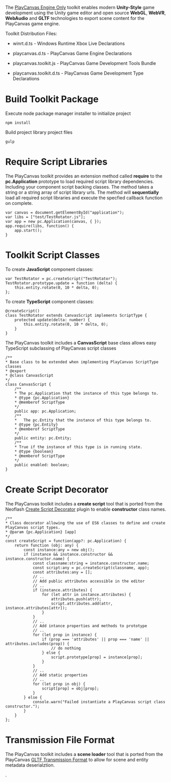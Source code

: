 The [PlayCanvas Engine Only](https://github.com/playcanvas/engine) toolkit enables modern **Unity-Style** game development using the Unity game editor and open source **WebGL**, **WebVR**, **WebAudio** and **GLTF** technologies to export scene content for the PlayCanvas game engine.

Toolkit Distribution Files:

* winrt.d.ts - Windows Runtime Xbox Live Declarations

* playcanvas.d.ts - PlayCanvas Game Engine Declarations

* playcanvas.toolkit.js - PlayCanvas Game Development Tools Bundle

* playcanvas.toolkit.d.ts - PlayCanvas Game Development Type Declarations


# Build Toolkit Package

Execute node package manager installer to initialize project

    npm install

Build project library project files

    gulp


# Require Script Libraries

The PlayCanvas toolkit provides an extension method called **require** to the **pc.Application** prototype to load required script library dependencies. Including your component script backing classes. The method takes a string or a string array of script library urls. The method will **sequentially** load all required script libraries and execute the specfied callback function on complete.

    var canvas = document.getElementById("application");
    var libs = ["test/TestRotator.js"];
    var app = new pc.Application(canvas, { });
    app.require(libs, function() {
        app.start();
    }


# Toolkit Script Classes 

To create **JavaScript** component classes:

    var TestRotator = pc.createScript("TestRotator");
    TestRotator.prototype.update = function (delta) {
        this.entity.rotate(0, 10 * delta, 0);
    };

To create **TypeScript** component classes:

    @createScript()
    class TestRotator extends CanvasScript implements ScriptType {
        protected update(delta: number) {
            this.entity.rotate(0, 10 * delta, 0);
        }
    }

The PlayCanvas toolkit includes a **CanvasScript** base class allows easy TypeScript subclassing of PlayCanvas script classes

    /**
    * Base class to be extended when implementing PlayCanvas ScriptType classes
    * @export
    * @class CanvasScript
    */
    class CanvasScript {
        /**
        * The pc.Application that the instance of this type belongs to.
        * @type {pc.Application}
        * @memberof ScriptType
        */
        public app: pc.Application;
        /**
        * 	The pc.Entity that the instance of this type belongs to.
        * @type {pc.Entity}
        * @memberof ScriptType
        */
        public entity: pc.Entity;
        /**
        * True if the instance of this type is in running state.
        * @type {boolean}
        * @memberof ScriptType
        */
        public enabled: boolean;    
    }


# Create Script Decorator

The PlayCanvas toolkit includes a **create script** tool that is ported from the Neoflash [Create Script Decorator](https://github.com/Neoflash1979/typescript-playcanvas-template/blob/master/lib/create-script-decorator.ts) plugin to enable **constructor** class names. 

    /**
    * Class decorator allowing the use of ES6 classes to define and create PlayCanvas script types. 
    * @param {pc.Application} [app]
    */
    const createScript = function(app?: pc.Application) {
        return function (obj: any) {
            const instance:any = new obj();
            if (instance && instance.constructor && instance.constructor.name) {
                const classname:string = instance.constructor.name;
                const script:any = pc.createScript(classname, app);
                const attributes:any = [];
                // ..
                // Add public attributes accessible in the editor
                // ..
                if (instance.attributes) {
                    for (let attr in instance.attributes) {
                        attributes.push(attr);
                        script.attributes.add(attr, instance.attributes[attr]);
                    }
                }
                // ..
                // Add intance properties and methods to prototype
                // ..
                for (let prop in instance) {
                    if (prop === 'attributes' || prop === 'name' || attributes.includes(prop)) {
                        // do nothing
                    } else {
                        script.prototype[prop] = instance[prop];
                    }
                }
                // ..
                // Add static properties
                // ..
                for (let prop in obj) {
                    script[prop] = obj[prop];
                }
            } else {
                console.warn("Failed instantiate a PlayCanvas script class constructor.");
            }
        }
    };


# Transmission File Format

The PlayCanvas toolkit includes a **scene loader** tool that is ported from the PlayCanvas [GLTF Transmission Format](https://github.com/playcanvas/playcanvas-gltf) to allow for scene and entity metadata deserialztion. 

.